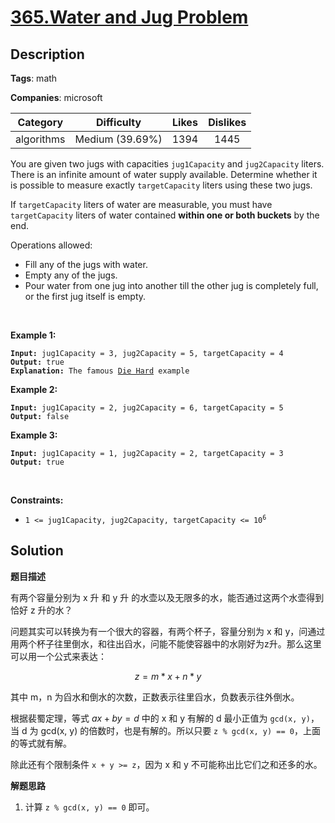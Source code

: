 # [365.Water and Jug Problem](https://leetcode.com/problems/water-and-jug-problem/description/)

## Description

**Tags**: math

**Companies**: microsoft

| Category | Difficulty | Likes | Dislikes |
| :------: | :--------: | :---: | :------: |
| algorithms | Medium (39.69%) | 1394 | 1445 |

<p>You are given two jugs with capacities <code>jug1Capacity</code> and <code>jug2Capacity</code> liters. There is an infinite amount of water supply available. Determine whether it is possible to measure exactly <code>targetCapacity</code> liters using these two jugs.</p>
<p>If <code>targetCapacity</code> liters of water are measurable, you must have <code>targetCapacity</code> liters of water contained <strong>within one or both buckets</strong> by the end.</p>
<p>Operations allowed:</p>
<ul>
  <li>Fill any of the jugs with water.</li>
  <li>Empty any of the jugs.</li>
  <li>Pour water from one jug into another till the other jug is completely full, or the first jug itself is empty.</li>
</ul>
<p>&nbsp;</p>
<p><strong class="example">Example 1:</strong></p>
<pre><code><strong>Input:</strong> jug1Capacity = 3, jug2Capacity = 5, targetCapacity = 4
<strong>Output:</strong> true
<strong>Explanation:</strong> The famous <a href="https://www.youtube.com/watch?v=BVtQNK_ZUJg&amp;ab_channel=notnek01" target="_blank">Die Hard</a> example </code></pre>
<p><strong class="example">Example 2:</strong></p>
<pre><code><strong>Input:</strong> jug1Capacity = 2, jug2Capacity = 6, targetCapacity = 5
<strong>Output:</strong> false</code></pre>
<p><strong class="example">Example 3:</strong></p>
<pre><code><strong>Input:</strong> jug1Capacity = 1, jug2Capacity = 2, targetCapacity = 3
<strong>Output:</strong> true</code></pre>
<p>&nbsp;</p>
<p><strong>Constraints:</strong></p>
<ul>
  <li><code>1 &lt;= jug1Capacity, jug2Capacity, targetCapacity &lt;= 10<sup>6</sup></code></li>
</ul>

## Solution

**题目描述**

有两个容量分别为 x 升 和 y 升 的水壶以及无限多的水，能否通过这两个水壶得到恰好 z 升的水？

问题其实可以转换为有一个很大的容器，有两个杯子，容量分别为 x 和 y，问通过用两个杯子往里倒水，和往出舀水，问能不能使容器中的水刚好为z升。那么这里可以用一个公式来表达：

$$z = m * x + n * y$$

其中 m，n 为舀水和倒水的次数，正数表示往里舀水，负数表示往外倒水。

根据裴蜀定理，等式 $ax + by = d$ 中的 x 和 y 有解的 d 最小正值为 `gcd(x, y)`，当 d 为 gcd(x, y) 的倍数时，也是有解的。所以只要 `z % gcd(x, y) == 0`，上面的等式就有解。

除此还有个限制条件 `x + y >= z`，因为 x 和 y 不可能称出比它们之和还多的水。

**解题思路**

1. 计算 `z % gcd(x, y) == 0` 即可。

